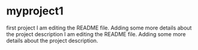 # myproject1
first project
I am editing the README file. Adding some more details about the project description
I am editing the README file. Adding some more details about the project description.
